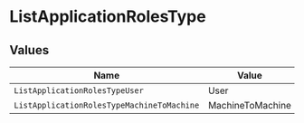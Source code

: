 # ListApplicationRolesType


## Values

| Name                                       | Value                                      |
| ------------------------------------------ | ------------------------------------------ |
| `ListApplicationRolesTypeUser`             | User                                       |
| `ListApplicationRolesTypeMachineToMachine` | MachineToMachine                           |